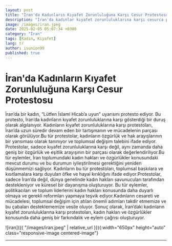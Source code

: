 ```yaml
---
layout: post
title: "İran'da Kadınların Kıyafet Zorunluluğuna Karşı Cesur Protestosu"
description: "İran'da kadınlar kıyafet zorunluluklarına karşı cesurca protesto ediyor. Bu eylemler, kadın hakları ve özgürlükler için daha geniş bir farkındalık ve eylem çağrısı oluşturuyor. Adalet ve merhamet temelli yaklaşımlar şart!"
image: /images/iran.jpeg
date: 2025-02-05 05:07:34 +0300
category: "İran" 
tags: [Kadın, Kıyafet] 
lang: tr
author: isunion99
published: true
---
```


# **İran'da Kadınların Kıyafet Zorunluluğuna Karşı Cesur Protestosu**
  
İran’da bir kadın, “Lütfen İslami Hicab’a uyun” uyarısını protesto ediyor. Bu protesto, İran’da kadınların kıyafet zorunluluklarına karşı gösterdiği bir duruş olarak algılanıyor. Kadınların kıyafet zorunluluklarına karşı protestoları, İran’da uzun süredir devam eden bir tartışmanın ve mücadelenin parçası olarak görülüyor.Bu tür protestolar, kadınların özgürlük ve hak arayışlarının bir yansıması olarak tanınıyor ve toplumsal değişim talebini ifade ediyor. Protestolar, sadece kıyafet zorunluluklarına karşı değil, aynı zamanda daha geniş bir özgürlük ve eşitlik arayışının bir parçası olarak değerlendiriliyor.Bu tür eylemler, İran toplumundaki kadın hakları ve özgürlükler konusundaki mevcut durumu ve bu durumun iyileştirilmesi gerektiğini yeniden düşünmemizi sağlıyor. Kadınların bu tür protestoları, toplumsal baskılara ve kısıtlamalara karşı duyulan öfke ve hayal kırıklığını ifade ediyor.Protestolar, sadece İran’da değil, dünya genelinde kadın hakları savunucuları tarafından destekleniyor ve küresel bir dayanışma oluşturuyor. Bu tür eylemler, politikacıları ve toplum liderlerini kadın hakları konusunda daha duyarlı olmaya ve gerekli reformları yapmaya teşvik ediyor.Kadınların cesareti ve mücadelesi, toplumsal değişim için atılan önemli adımları takdir etmemize ve bu çabaları desteklememize vesile oluyor. Sonuç olarak, İran’daki kadınların kıyafet zorunluluklarına karşı protestoları, kadın hakları ve özgürlükler konusunda daha geniş bir farkındalık ve eylem çağrısı oluşturuyor.

![iran]({{ "/images/iran.jpeg" | relative_url }}){:width="650px" height="auto" class="responsive-image centered-image"}


---